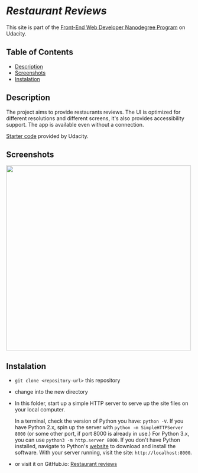 # _Restaurant Reviews_

This site is part of the [Front-End Web Developer Nanodegree Program](https://eu.udacity.com/course/front-end-web-developer-nanodegree--nd001) on Udacity.

## Table of Contents

* [Description](#description)
* [Screenshots](#screenshots)
* [Instalation](#rules-of-the-game)

## Description
  The project aims to provide restaurants reviews. The UI is optimized for different resolutions and different screens, it's also provides accessibility support. The app is available even without a connection.

  [Starter code](https://github.com/udacity/mws-restaurant-stage-1) provided by Udacity.

## Screenshots
  <img src="https://github.com/mouseProgrammouse/mws-restaurant-stage-1/blob/master/screenshots/screenshotSmall.png" width="500">

## Instalation

* `git clone <repository-url>` this repository
* change into the new directory
* In this folder, start up a simple HTTP server to serve up the site files on your local computer.

  In a terminal, check the version of Python you have: `python -V`. If you have Python 2.x, spin up the server with `python -m SimpleHTTPServer 8000` (or some other port, if port 8000 is already in use.) For Python 3.x, you can use `python3 -m http.server 8000`. If you don't have Python installed, navigate to Python's [website](https://www.python.org/) to download and install the software. With your server running, visit the site: `http://localhost:8000`.
* or visit it on GitHub.io: [Restaurant reviews](https://mouseprogrammouse.github.io/url/)
